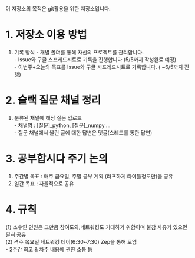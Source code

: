 이 저장소의 목적은 git활용을 위한 저장소입니다.

# 1. 저장소 이용 방법
  1) 기록 방식 
    - 개별 폴더를 통해 자신의 프로젝트를 관리합니다.  
    - Issue와 구글 스프레드시트로 기록을 진행합니다 (5/5까지 작성완료 예정)  
    - 이번주+오늘의 목표를 Issue와 구글 시프레드시트로 기록합니다. ( ~6/5까지 진행)  
    
# 2. 슬랙 질문 채널 정리
  1) 분류된 채널에 해당 질문 업로드  
    - 채널명 : [질문]_python, [질문]_numpy ...  
    - 질문 채널에서 올린 글에 대한 답변은 댓글(스레드를 통한 답변)  

# 3. 공부합시다 주기 논의  
  1) 주간별 목표 :  매주 금요일, 주말 공부 계획 (러프하게 타이틀정도만)을 공유  
  2) 일간 목표 : 자율적으로 공유  

# 4. 규칙
  (1) 소수인 인원은 그만큼 참여도와,네트워킹도 기대하기 위함이며 불참 사유가 있으면 필히 공유  
  (2) 격주 목요일 네트워킹 데이(6:30~7:30) Zep을 통해 모임  
    - 2주간 회고 & 차주 내용에 관한 소통 등  
